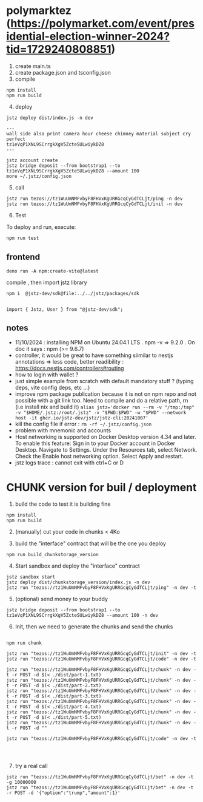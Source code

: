 # polymarktez (https://polymarket.com/event/presidential-election-winner-2024?tid=1729240808851)

1. create main.ts
2. create package.json and tsconfig.json
3. compile

```
npm install
npm run build
```

4. deploy

```
jstz deploy dist/index.js -n dev

---
wall side also print camera hour cheese chimney material subject cry perfect
tz1eVqP1XNL9SCrrgkXgV5ZcteSULwiykDZ8
---

jstz account create
jstz bridge deposit --from bootstrap1 --to tz1eVqP1XNL9SCrrgkXgV5ZcteSULwiykDZ8 --amount 100
more ~/.jstz/config.json
```

5. call

```
jstz run tezos://tz1WuUmNMFvbyF8FHVxKgURRGcqCyGdTCLjt/ping -n dev
jstz run tezos://tz1WuUmNMFvbyF8FHVxKgURRGcqCyGdTCLjt/init -n dev

```

6. Test

To deploy and run, execute:

```sh
npm run test
```

## frontend

```
deno run -A npm:create-vite@latest
```

compile , then import jstz library

```
npm i  @jstz-dev/sdk@file:../../jstz/packages/sdk


import { Jstz, User } from "@jstz-dev/sdk";
```

## notes

- 11/10/2024 : installing NPM on Ubuntu 24.04.1 LTS . npm -v => 9.2.0 . On doc it says : npm (>= 9.6.7)
- controller, it would be great to have something siimilar to nestjs annotations => less code, better readibility : https://docs.nestjs.com/controllers#routing
- how to login with wallet ?
- just simple example from scratch with default mandatory stuff ? (typing deps, vite config deps, etc ...)
- improve npm package publication because it is not on npm repo and not possible with a git link too. Need to compile and do a relative path, rn (i.e install nix and build it)
  `alias jstz='docker run --rm -v "/tmp:/tmp" -v "$HOME/.jstz:/root/.jstz" -v "$PWD:$PWD" -w "$PWD" --network host -it ghcr.io/jstz-dev/jstz/jstz-cli:20241007'`
- kill the config file if error : `rm -rf ~/.jstz/config.json`
- problem with mnemonic and accounts
- Host networking is supported on Docker Desktop version 4.34 and later. To enable this feature:
  Sign in to your Docker account in Docker Desktop.
  Navigate to Settings.
  Under the Resources tab, select Network.
  Check the Enable host networking option.
  Select Apply and restart.
- jstz logs trace : cannot exit with ctrl+C or D

# CHUNK version for buil / deployment

1. build the code to test it is building fine

```
npm install
npm run build
```

2. (manually) cut your code in chunks < 4Ko

3. build the "interface" contract that will be the one you deploy

```
npm run build_chunkstorage_version
```

4. Start sandbox and deploy the "interface" contract

```
jstz sandbox start
jstz deploy dist/chunkstorage_version/index.js -n dev
jstz run "tezos://tz1WuUmNMFvbyF8FHVxKgURRGcqCyGdTCLjt/ping" -n dev -t
```

5. (optional) send money to your buddy

```
jstz bridge deposit --from bootstrap1 --to tz1eVqP1XNL9SCrrgkXgV5ZcteSULwiykDZ8 --amount 100 -n dev
```

6. Init, then we need to generate the chunks and send the chunks

```

npm run chunk

jstz run "tezos://tz1WuUmNMFvbyF8FHVxKgURRGcqCyGdTCLjt/init" -n dev -t
jstz run "tezos://tz1WuUmNMFvbyF8FHVxKgURRGcqCyGdTCLjt/code" -n dev -t

jstz run "tezos://tz1WuUmNMFvbyF8FHVxKgURRGcqCyGdTCLjt/chunk" -n dev -t -r POST -d $(< ./dist/part-1.txt)
jstz run "tezos://tz1WuUmNMFvbyF8FHVxKgURRGcqCyGdTCLjt/chunk" -n dev -t -r POST -d $(< ./dist/part-2.txt)
jstz run "tezos://tz1WuUmNMFvbyF8FHVxKgURRGcqCyGdTCLjt/chunk" -n dev -t -r POST -d $(< ./dist/part-3.txt)
jstz run "tezos://tz1WuUmNMFvbyF8FHVxKgURRGcqCyGdTCLjt/chunk" -n dev -t -r POST -d $(< ./dist/part-4.txt)
jstz run "tezos://tz1WuUmNMFvbyF8FHVxKgURRGcqCyGdTCLjt/chunk" -n dev -t -r POST -d $(< ./dist/part-5.txt)
jstz run "tezos://tz1WuUmNMFvbyF8FHVxKgURRGcqCyGdTCLjt/chunk" -n dev -t -r POST -d ""

jstz run "tezos://tz1WuUmNMFvbyF8FHVxKgURRGcqCyGdTCLjt/code" -n dev -t




```

7. try a real call



```
jstz run "tezos://tz1WuUmNMFvbyF8FHVxKgURRGcqCyGdTCLjt/bet" -n dev -t -g 10000000
jstz run "tezos://tz1WuUmNMFvbyF8FHVxKgURRGcqCyGdTCLjt/bet" -n dev -t -r POST -d '{"option":"trump","amount":1}'
```
